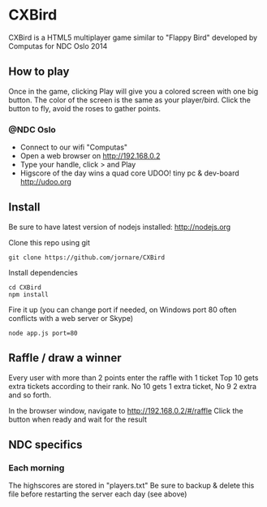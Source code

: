 ﻿# CXBird

CXBird is a HTML5 multiplayer game similar to "Flappy Bird" developed by Computas for NDC Oslo 2014

## How to play
Once in the game, clicking Play will give you a colored screen with one big button.
The color of the screen is the same as your player/bird.
Click the button to fly, avoid the roses to gather points.
### @NDC Oslo
- Connect to our wifi "Computas"
- Open a web browser on http://192.168.0.2
- Type your handle, click &gt; and Play
- Higscore of the day wins a quad core UDOO! tiny pc & dev-board http://udoo.org

## Install

Be sure to have latest version of nodejs installed: http://nodejs.org

Clone this repo using git
```
git clone https://github.com/jornare/CXBird
```
Install dependencies
```
cd CXBird
npm install
```
Fire it up (you can change port if needed, on Windows port 80 often conflicts with a web server or Skype)
```
node app.js port=80
```

## Raffle / draw a winner
Every user with more than 2 points enter the raffle with 1 ticket
Top 10 gets extra tickets according to their rank. No 10 gets 1 extra ticket, No 9 2 extra and so forth.

In the browser window, navigate to http://192.168.0.2/#/raffle
Click the button when ready and wait for the result

## NDC specifics
### Each morning
The highscores are stored in "players.txt"
Be sure to backup & delete this file before restarting the server each day (see above)